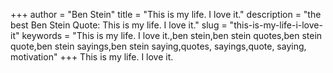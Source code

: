 +++
author = "Ben Stein"
title = "This is my life. I love it."
description = "the best Ben Stein Quote: This is my life. I love it."
slug = "this-is-my-life-i-love-it"
keywords = "This is my life. I love it.,ben stein,ben stein quotes,ben stein quote,ben stein sayings,ben stein saying,quotes, sayings,quote, saying, motivation"
+++
This is my life. I love it.
